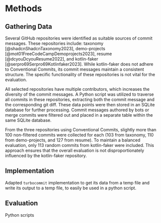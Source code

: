 # Methods

## Gathering Data

Several GitHub repositories were identified as suitable sources of commit messages.
These repositories include: taxonomy [@shadcnShadcnTaxonomy2023], demo-projects [@mot01FreeCodeCampDemoprojects2023], resume [@dcyouDcyouResume2022], and kotlin-faker [@serpro69Serpro69Kotlinfaker2023].
While kotlin-faker does not adhere to Conventional Commits, its commit messages maintain a consistent structure.
The specific functionality of these repositories is not vital for the evaluation.

All selected repositories have multiple contributors, which increases the diversity of the commit messages.
A Python script was utilized to traverse all commits in these repositories, extracting both the commit message and the corresponding git diff.
These data points were then stored in an SQLite database for further processing.
Commit messages authored by bots or merge commits were filtered out and placed in a separate table within the same SQLite database.

From the three repositories using Conventional Commits, slightly more than 100 non-filtered commits were collected for each (103 from taxonomy, 110 from demo-projects, and 127 from resume).
To maintain a balanced evaluation, only 113 random commits from kotlin-faker were included.
This approach ensures that the overall evaluation is not disproportionately influenced by the kotlin-faker repository.

## Implementation

Adapted `turbocommit` implementation to get its data from a temp file and write its output to a temp file, to easily be used in a python script.

## Evaluation

Python scripts